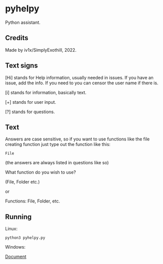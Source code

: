 # pyhelpy
Python assistant.

## Credits
Made by iv1x/SimplyExothiII, 2022.

## Text signs
[Hi] stands for Help information, usually needed in issues. If you have an issue, add the info. If you need to you can censor the user name if there is.

[i] stands for information, basically text.

[+] stands for user input.

[?] stands for questions.

## Text
Answers are case sensitive, so if you want to use functions like the file creating function just type out the function like this:

``File``

(the answers are always listed in questions like so)

What function do you wish to use?

(File, Folder etc.)

or

Functions: File, Folder, etc.

## Running

Linux:

```python3 pyhelpy.py```

Windows:

[Document](https://docs.python.org/3/faq/windows.html#how-do-i-run-a-python-program-under-windows)

